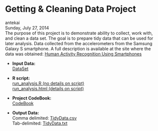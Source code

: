 # Getting & Cleaning Data Project
antekai  
Sunday, July 27, 2014  
The purpose of this project is to demonstrate ability to collect, work with, and clean a data set. The goal is to prepare tidy data that can be used for later analysis. Data collected from the accelerometers from the Samsung Galaxy S smartphone. A full description is available at the site where the data was obtained: [Human Activity Recognition Using Smartphones](http://archive.ics.uci.edu/ml/datasets/Human+Activity+Recognition+Using+Smartphones)

- **Input Data:**   
[DataSet](https://d396qusza40orc.cloudfront.net/getdata%2Fprojectfiles%2FUCI%20HAR%20Dataset.zip)

- **R script:**   
[run_analysis.R (no details on script)](https://github.com/antekai/GCDproject/blob/master/run_analysis.R)  
[run_analysis.html (details on script)](http://htmlpreview.github.io/?https://github.com/antekai/GCDproject/blob/master/run_analysis.html)  

- **Project CodeBook:**   
[CodeBook](https://github.com/antekai/GCDproject/blob/master/CodeBook.md)

- **Output Data:**   
Comma delimited: [TidyData.csv](https://github.com/antekai/GCDproject/blob/master/tidyData.csv)  
Tab-delimited: [TidyData.txt](https://github.com/antekai/GCDproject/blob/master/tidyData.txt)

